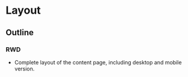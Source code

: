 <h1>
Layout
</h1>

<h2>
Outline
</h2>

### RWD

<p>

*  Complete layout of the content page, including desktop and mobile version.

</p>
